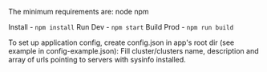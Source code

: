 The minimum requirements are:
node
npm

Install -  ```npm install```
Run Dev - ```npm start```
Build Prod - ```npm run build```

To set up application config, create config.json in app's root dir (see example in config-example.json):
     Fill cluster/clusters name, description and array of urls pointing to servers with sysinfo installed.
     
    